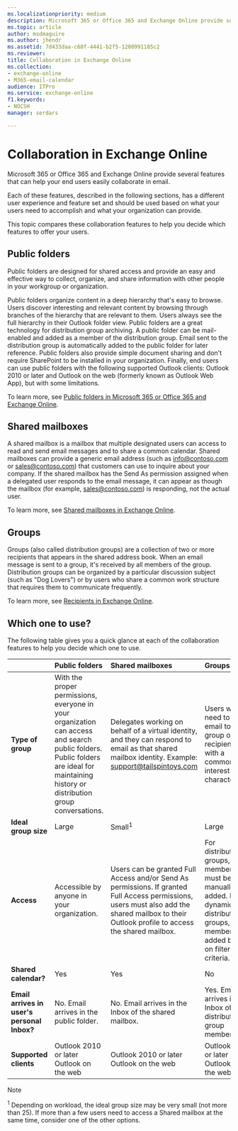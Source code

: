 ```yaml
---
ms.localizationpriority: medium
description: Microsoft 365 or Office 365 and Exchange Online provide several features that can help your end users easily collaborate in email.
ms.topic: article
author: msdmaguire
ms.author: jhendr
ms.assetid: 7d433daa-c68f-4441-b2f5-1280991185c2
ms.reviewer: 
title: Collaboration in Exchange Online
ms.collection: 
- exchange-online
- M365-email-calendar
audience: ITPro
ms.service: exchange-online
f1.keywords:
- NOCSH
manager: serdars

---
```


# Collaboration in Exchange Online

Microsoft 365 or Office 365 and Exchange Online provide several features that can help your end users easily collaborate in email.

Each of these features, described in the following sections, has a different user experience and feature set and should be used based on what your users need to accomplish and what your organization can provide.

This topic compares these collaboration features to help you decide which features to offer your users.

## Public folders
<a name="PFs"> </a>

Public folders are designed for shared access and provide an easy and effective way to collect, organize, and share information with other people in your workgroup or organization.

Public folders organize content in a deep hierarchy that's easy to browse. Users discover interesting and relevant content by browsing through branches of the hierarchy that are relevant to them. Users always see the full hierarchy in their Outlook folder view. Public folders are a great technology for distribution group archiving. A public folder can be mail-enabled and added as a member of the distribution group. Email sent to the distribution group is automatically added to the public folder for later reference. Public folders also provide simple document sharing and don't require SharePoint to be installed in your organization. Finally, end users can use public folders with the following supported Outlook clients: Outlook 2010 or later and Outlook on the web (formerly known as Outlook Web App), but with some limitations.

To learn more, see [Public folders in Microsoft 365 or Office 365 and Exchange Online](public-folders/public-folders.md).

## Shared mailboxes
<a name="Shared"> </a>

A shared mailbox is a mailbox that multiple designated users can access to read and send email messages and to share a common calendar. Shared mailboxes can provide a generic email address (such as info@contoso.com or sales@contoso.com) that customers can use to inquire about your company. If the shared mailbox has the Send As permission assigned when a delegated user responds to the email message, it can appear as though the mailbox (for example, sales@contoso.com) is responding, not the actual user.

To learn more, see [Shared mailboxes in Exchange Online](shared-mailboxes.md).

## Groups
<a name="Groups"> </a>

Groups (also called distribution groups) are a collection of two or more recipients that appears in the shared address book. When an email message is sent to a group, it's received by all members of the group. Distribution groups can be organized by a particular discussion subject (such as "Dog Lovers") or by users who share a common work structure that requires them to communicate frequently.

To learn more, see [Recipients in Exchange Online](../recipients-in-exchange-online/recipients-in-exchange-online.md).

## Which one to use?
<a name="Groups"> </a>

The following table gives you a quick glance at each of the collaboration features to help you decide which one to use.

||**Public folders**|**Shared mailboxes**|**Groups**|
|:-----|:-----|:-----|:-----|
|**Type of group**|With the proper permissions, everyone in your organization can access and search public folders. Public folders are ideal for maintaining history or distribution group conversations.|Delegates working on behalf of a virtual identity, and they can respond to email as that shared mailbox identity. Example: support@tailspintoys.com|Users who need to send email to a group of recipients with a common interest or characteristic.|
|**Ideal group size**|Large|Small<sup>1</sup>|Large|
|**Access**|Accessible by anyone in your organization.|Users can be granted Full Access and/or Send As permissions. If granted Full Access permissions, users must also add the shared mailbox to their Outlook profile to access the shared mailbox.|For distribution groups, members must be manually added. For dynamic distribution groups, members are added based on filtering criteria.|
|**Shared calendar?**|Yes|Yes|No|
|**Email arrives in user's personal Inbox?**|No. Email arrives in the public folder.|No. Email arrives in the Inbox of the shared mailbox.|Yes. Email arrives in the Inbox of a distribution group member.|
|**Supported clients**|Outlook 2010 or later <br/> Outlook on the web <br/>|Outlook 2010 or later <br/> Outlook on the web|Outlook 2010 or later <br/> Outlook on the web|

> [!NOTE]
> <sup>1</sup> Depending on workload, the ideal group size may be very small (not more than 25). If more than a few users need to access a Shared mailbox at the same time, consider one of the other options.

